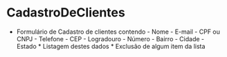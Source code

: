 # CadastroDeClientes
* Formulário de Cadastro de clientes contendo - Nome - E-mail - CPF ou CNPJ - Telefone - CEP - Logradouro - Número - Bairro - Cidade - Estado  * Listagem destes dados * Exclusão de algum item da lista
